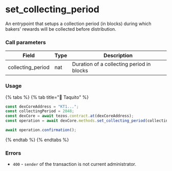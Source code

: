 # set\_collecting\_period

An entrypoint that setups a collection period (in blocks) during which bakers' rewards will be collected before distribution.

### Call parameters

| Field              | Type | Description                               |
| ------------------ | ---- | ----------------------------------------- |
| collecting\_period | nat  | Duration of a collecting period in blocks |

### Usage

{% tabs %}
{% tab title="🌮 Taquito" %}
```javascript
const dexCoreAddress = "KT1...";
const collectingPeriod = 2048;
const dexCore = await tezos.contract.at(dexCoreAddress);
const operation = await dexCore.methods.set_collecting_period(collectingPeriod).send();

await operation.confirmation();
```
{% endtab %}
{% endtabs %}

### Errors

* `400` - `sender` of the transaction is not current administrator.
